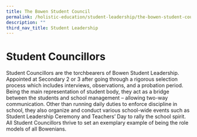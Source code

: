 ```yaml
---
title: The Bowen Student Council
permalink: /holistic-education/student-leadership/the-bowen-student-council/
description: ""
third_nav_title: Student Leadership
---
```

# Student Councillors
Student Councillors are the torchbearers of Bowen Student Leadership. Appointed at Secondary 2 or 3 after going through a rigorous selection process which includes interviews, observations, and a probation period. Being the main representation of student body, they act as a bridge between the students and school management – allowing two-way communication. Other than running daily duties to enforce discipline in school, they also organize and conduct various school-wide events such as Student Leadership Ceremony and Teachers’ Day to rally the school spirit. All Student Councillors thrive to set an exemplary example of being the role models of all Bowenians.